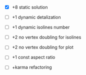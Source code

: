- [X] +8 static solution
- [ ] +1 dynamic detalization
- [ ] +1 dynamic isolines number 
- [ ] +2 no vertex doubling for isolines
- [ ] +2 no vertex doubling for plot
- [ ] +1 const aspect ratio

- [ ] +karma refactoring
